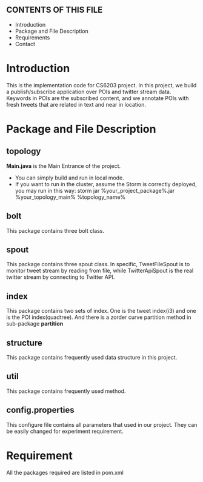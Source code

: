 CONTENTS OF THIS FILE
---------------------
   
 * Introduction
 * Package and File Description
 * Requirements
 * Contact
 
# Introduction
This is the implementation code for CS6203 project. 
In this project, we build a publish/subscribe application over POIs and twitter stream data. 
Keywords in POIs are the subscribed content, and we annotate POIs with fresh tweets that are related in text and near in location.

# Package and File Description
## topology
**Main.java** is the Main Entrance of the project. 
 * You can simply build and run in local mode.
 * If you want to run in the cluster, assume the Storm is correctly deployed, you may run in this way:
 storm jar %your_project_package%.jar %your_topology_main% %topology_name%

## bolt
This package contains three bolt class.

## spout
This package contains three spout class. 
In specific, TweetFileSpout is to monitor tweet stream by reading from file, 
while TwitterApiSpout is the real twitter stream by connecting to Twitter API.

## index
This package contains two sets of index. One is the tweet index(i3) and one is the POI index(quadtree).
And there is a zorder curve partition method in sub-package **partition**

## structure
This package contains frequently used data structure in this project.

## util
This package contains frequently used method.

## config.properties
This configure file contains all parameters that used in our project.
They can be easily changed for experiment requirement.

# Requirement
All the packages required are listed in pom.xml


 
 
